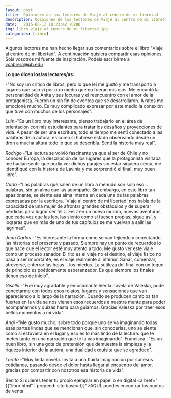 ```yaml
---
layout: post
title:  Opiniones de los lectores de Viaje al centro de mi libretad
description: Opiniones de los lectores de Viaje al centro de mi libretad.
date:   2015-08-12 10:23:42 +0200
img: libro_viaje_al_centro_de_mi_libertad.jpg
categories: [libro]
---
```


Algunos lectores me han hecho llegar sus comentarios sobre el libro "Viaje al centro de mi libertad". A continuación quisiera compartir esas opiniones. Sois vosotros mi fuente de inspiración. Podéis escribirme a [vcabrera@ub.edu](mailto:vcabrera@ub.edu)

**Lo que dicen los/as lectores/as:**

-"No soy un critico de libros, pero lo que leí me gustó y me transportó a lugares que solo vi por otro medio que no fueran mis ojos. Me encantó la personalidad de Anita y sus locuras y el reencuentro con el amor de la protagonista. Fueron un sin fin de eventos que se desarrollaron. A ratos me emocioné mucho. Es muy complicado expresar por este medio la conexión que tuve con muchos de los personajes".

_Luis_ -"Es un libro muy interesante, pienso trabajarlo en el área de orientación con mis estudiantes para tratar los desafíos y proyecciones de vida. A pesar de ser una escritura, todo el tiempo me sentí conectado a las palabras de la autora, es como si hubiese estado observando desde un dron a mucha altura todo lo que se describía. Sentí la historia muy real".

_Rodrigo_ -"La lectura se volvió fascinante ya que al ser de Chile y no conocer Europa, la descripción de los lugares que la protagonista visitaba me hacían sentir que podía ver dichos parajes sin estar siquiera cerca, me identifiqué con la historia de Lavinia y me sorprendió el final, muy buen libro".

_Carla_ -"Las palabras que salen de un libro a menudo son solo eso... palabras, sin un alma que las acompañe. Sin embargo, en este libro tan apasionante, se siente esa alma interna en cada una de las palabras expresadas por la escritora. 'Viaje al centro de mi libertad' nos habla de la capacidad de una mujer de afrontar grandes obstáculos y de superar pérdidas para lograr ser feliz. Feliz en un nuevo mundo, nuevas aventuras, que cada vez que las leo, las siento como si fuesen propias, sigue así, y lograrás que en más de uno de tus capítulos se me vuelvan a salir las lágrimas".

_Juan Carlos_ -"Es interesante la forma como se van tejiendo y conectando las historias del presente y pasado. Siempre hay un punto de recuerdos lo que hace que el lector esté muy atento a todo. Me gustó ver este viaje como un proceso sanador. El rito es el viaje no el destino, el viaje físico no pasa a ser importante, es el viaje realmente al interior. Sanar, comenzar, atreverse, enterrar las hojas... los miedos. La sutileza del final con un toque de principio es poéticamente esperanzador. Es que siempre los finales tienen eso de inicio".

_Gisella_ -"Fue muy agradable y emocionante leer la novela de Valeska, pude conectarme con todos esos relatos, lugares y sensaciones que van apareciendo a lo largo de la narración. Cuando se producen cambios tan fuertes en la vida se nos vienen esos recuerdos a nuestra mente para poder acompañarnos y quizás hasta para guiarnos. Gracias Valeska por traer esos bellos momentos a mi vida".

_Angi_ -"Me gustó mucho, sobre todo porque uno se va imaginando todas esas partes lindas que se mencionan que, sin conocerlas, uno se siente como si estuviera en el lugar y eso es lo más lindo de la lectura: que te metes tanto en una narración que te la vas imaginando". Francisca -"Es un buen libro, sin una gota de pretensión que demuestra la simpleza y la riqueza interior de la autora, una dualidad exquisita que se agradece".

_Loreto_ -"Muy linda novela. Invita a una fluida imaginación por sucesos cotidianos, pasando desde el dolor hasta llegar al encuentro del amor, gracias por compartir con nosotros esa historia de vida".

Benito Si quieres tener tu propio ejemplar en papel o en digital <a href="{{"libro.html" | prepend: site.baseurl}}">AQUÍ</a>. puedes encontrar los puntos de venta.
